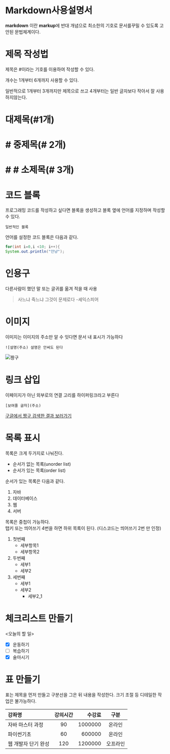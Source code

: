 # Markdown사용설명서

**markdown** 이란 **markup**에 반대 개념으로 최소한의 기호로 문서를꾸밀 수 있도록 고안된 문법체계이다.

# 제목 작성법

제목은 #이라는 기호를 이용하여 작성할 수 있다.

개수는 1개부터 6개까지 사용할 수 있다.

일반적으로 1개부터 3개까지만 제목으로 쓰고 4개부터는 일반 글자보다 작아서 잘 사용하지않는다.

# 대제목(#1개)

# # 중제목(# 2개)

# # # 소제목(# 3개)


# 코드 블록

프로그래밍 코드를 작성하고 싶다면 블록을 생성하고 블록 옆에 언어를 지정하며 작성할 수 있다.


```
일반적인 블록
```

언어를 설정한 코드 블록은 다음과 같다.

```java
for(int i=0,i <10; i++){
System.out.println("안냥");
```

# 인용구
다른사람이 했던 말 또는 글귀를 옮겨 적을 때 사용

> 사느냐 죽느냐 그것이 문제로다 -셰익스피어 


# 이미지

이미지는 이미지의 주소만 알 수 잇다면 문서 내 표시가 가능하다
```
![설명(주소) 설명은 안써도 된다
```
![짱구](https://sitem.ssgcdn.com/87/70/47/item/1000026477087_i1_750.jpg)

# 링크 삽입 

이페이지가 아닌 외부로의 연결 고리를 하이퍼링크라고 부른다
```
[보여줄 글자](주소)
```

[구글에서 짱구 검색한 결과 보러가기](https://www.google.com/search?q=%EC%A7%B1%EA%B5%AC&sca_esv=593031284&tbm=isch&sxsrf=AM9HkKnOO7Tsh2aQi5VDYcOCuTOmbajpDQ:1703232430717&source=lnms&sa=X&ved=2ahUKEwiPwoKgy6KDAxVFVt4KHWnLAGwQ_AUoAXoECAUQAw&biw=1085&bih=951&dpr=1#imgrc=PneWfyXxvsEyOM)


# 목록 표시 

목록은 크게 두가지로 나눠진다.

- 순서가 없는 목록(unorder list)
- 순서가 있는 목록(order list)

순서가 있는 목록은 다음과 같다.

1. 자바
2. 데이터베이스
3. 웹
4. 서버


목록은 중첩이 가능하다.  
탭키 또는 띄어쓰기 4번을 하면 하위 목록이 된다. 
(디스코드는 띄어쓰기 2번 만 인정) 

1. 첫번째
    - 세부항목1
    - 세부항목2
2. 두번째
	- 세부1
	- 세부2
3. 세번째
	- 세부1
	- 세부2
		- 세부2_1

# 체크리스트 만들기

<오늘의 할 일> 
- [x] 운동하기
- [ ] 복습하기
- [x] 술마시기

# 표 만들기

표는 제목을 먼저 만들고 구분선을 그은 뒤 내용을 작성한다.
크기 조절 등 디테일한 작업은 불가능하다.

| 강좌명 | 강의시간 | 수강료 | 구분 |
| :--- | :---: | ---: | :---: |
| 자바 마스터 과정 | 90 | 1000000 | 온라인 |
| 파이썬기초 | 60 | 600000 | 온라인 |
| 웹 개발자 단기 완성 | 120 | 1200000 | 오프라인 |

















